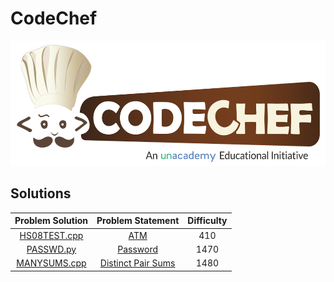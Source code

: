 # CodeChef

<p align="center">
  <a href="https://www.codechef.com/">
    <img width=550" height="200" src=/assets/codechef.png>
  </a>
</p>

## Solutions

| Problem Solution     | Problem Statement                                                                          | Difficulty |
|:--------------------:|:------------------------------------------------------------------------------------------:|:----------:|
| [HS08TEST.cpp]       | [ATM]                                                                                      | 410        |
| [PASSWD.py]          | [Password]                                                                                 | 1470       |
| [MANYSUMS.cpp]       | [Distinct Pair Sums]                                                                       | 1480       |


[//]: # (Solutions)

[HS08TEST.cpp]: codes/HS08TEST.cpp
[ATM]: https://www.codechef.com/submit-v2/HS08TEST

[MANYSUMS.cpp]: codes/MANYSUMS.cpp
[Distinct Pair Sums]: https://www.codechef.com/submit-v2/MANYSUMS

[PASSWD.py]: codes/PASSWD.py
[Password]: https://www.codechef.com/submit-v2/PASSWD

[//]: # (EOF)